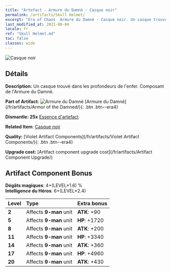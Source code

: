 ```yaml
---
title: "Artefact - Armure du Damné - Casque noir"
permalink: /artifacts/Skull Helmet/
excerpt: "Era of Chaos  Armure du Damné - Casque noir. Un casque trouvé dans les profondeurs de l'enfer. Composant de l'Armure du Damné."
last_modified_at: 2021-08-04
locale: fr
ref: "Skull Helmet.md"
toc: false
classes: wide
---
```


 ![Casque noir](/images/t/artifact_40303.png)



## Détails

 **Description:** Un casque trouvé dans les profondeurs de l'enfer. Composant de l'Armure du Damné.

 **Part of Artifact:** ![Armure du Damné](/images/t/icon_artifact_30.png) [Armure du Damné](/fr/artifacts/Armor of the Damned/){: .btn .btn--era4}

 **Dismantle: 25x** [Essence d'artefact](/ItemsFR/con_905/)

 **Related Item**: [Casque noir](/ItemsFR/art_123/)

 **Quality:** [Violet Artifact Components](/fr/artifacts/Violet Artifact Components/){: .btn .btn--era4}

 **Upgrade cost:** [Artifact component upgrade cost](/fr/artifacts/Artifact Component Upgrade/)

## Artifact Component Bonus

  **Dégâts magiques**: 4+(LEVEL\*1.6) %<br/>**Intelligence du Héros**: 6+(LEVEL\*2.4)

  |  Level  | Type |    Extra bonus  | 
  |:--------|:-----|:----------------| 
  | **2** | Affects **9-man** unit | **ATK**: +90 | 
  | **5** | Affects **9-man** unit | **HP**: +1720 | 
  | **8** | Affects **9-man** unit | **ATK**: +200 | 
  | **11** | Affects **9-man** unit | **HP**: +3340 | 
  | **14** | Affects **9-man** unit | **ATK**: +360 | 
  | **17** | Affects **9-man** unit | **HP**: +4960 | 
  | **20** | Affects **9-man** unit | **ATK**: +430 | 
